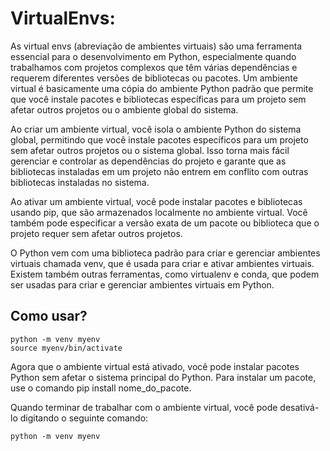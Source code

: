 # VirtualEnvs:

As virtual envs (abreviação de ambientes virtuais) são uma ferramenta essencial para o desenvolvimento em Python, especialmente quando trabalhamos com projetos complexos que têm várias dependências e requerem diferentes versões de bibliotecas ou pacotes. Um ambiente virtual é basicamente uma cópia do ambiente Python padrão que permite que você instale pacotes e bibliotecas específicas para um projeto sem afetar outros projetos ou o ambiente global do sistema.

Ao criar um ambiente virtual, você isola o ambiente Python do sistema global, permitindo que você instale pacotes específicos para um projeto sem afetar outros projetos ou o sistema global. Isso torna mais fácil gerenciar e controlar as dependências do projeto e garante que as bibliotecas instaladas em um projeto não entrem em conflito com outras bibliotecas instaladas no sistema.

Ao ativar um ambiente virtual, você pode instalar pacotes e bibliotecas usando pip, que são armazenados localmente no ambiente virtual. Você também pode especificar a versão exata de um pacote ou biblioteca que o projeto requer sem afetar outros projetos.

O Python vem com uma biblioteca padrão para criar e gerenciar ambientes virtuais chamada venv, que é usada para criar e ativar ambientes virtuais. Existem também outras ferramentas, como virtualenv e conda, que podem ser usadas para criar e gerenciar ambientes virtuais em Python.

## Como usar?

```
python -m venv myenv
source myenv/bin/activate

```

Agora que o ambiente virtual está ativado, você pode instalar pacotes Python sem afetar o sistema principal do Python. Para instalar um pacote, use o comando pip install nome_do_pacote.

Quando terminar de trabalhar com o ambiente virtual, você pode desativá-lo digitando o seguinte comando:

```
python -m venv myenv

```